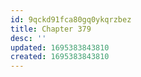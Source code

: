 ```yaml
---
id: 9qckd91fca80gq0ykqrzbez
title: Chapter 379
desc: ''
updated: 1695383843810
created: 1695383843810
---
```

